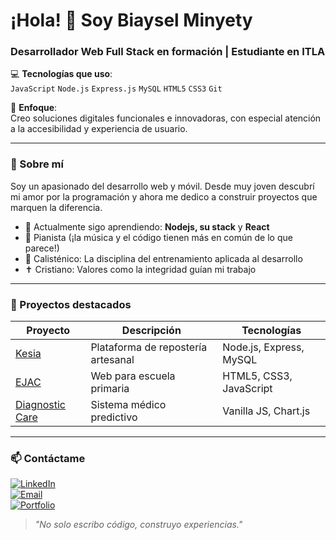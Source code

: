 # ¡Hola! 👋 Soy Biaysel Minyety

### Desarrollador Web Full Stack en formación | Estudiante en ITLA

💻 **Tecnologías que uso**:  
`JavaScript` `Node.js` `Express.js` `MySQL` `HTML5` `CSS3` `Git`  

🎯 **Enfoque**:  
Creo soluciones digitales funcionales e innovadoras, con especial atención a la accesibilidad y experiencia de usuario.  

---

### 🚀 Sobre mí  
Soy un apasionado del desarrollo web y móvil. Desde muy joven descubrí mi amor por la programación y ahora me dedico a construir proyectos que marquen la diferencia.  

- 🌱 Actualmente sigo aprendiendo: **Nodejs, su stack** y **React**  
- 🎹 Pianista (¡la música y el código tienen más en común de lo que parece!)  
- 💪 Calisténico: La disciplina del entrenamiento aplicada al desarrollo  
- ✝️ Cristiano: Valores como la integridad guían mi trabajo  

---

### 📌 Proyectos destacados  
| Proyecto | Descripción | Tecnologías |  
|----------|-------------|-------------|  
| [Kesia](https://kesia-production.up.railway.app/) | Plataforma de repostería artesanal | Node.js, Express, MySQL |  
| [EJAC](https://biaysel-mm.github.io/ejac/) | Web para escuela primaria | HTML5, CSS3, JavaScript |  
| [Diagnostic Care](https://biaysel-mm.github.io/Diagnostic-Care/) | Sistema médico predictivo | Vanilla JS, Chart.js |  

---

### 📫 Contáctame  
[![LinkedIn](https://img.shields.io/badge/LinkedIn-Biaysel_Minyety-blue?style=flat&logo=linkedin)](https://www.linkedin.com/in/biaysel-minyety-21217a279/)  
[![Email](https://img.shields.io/badge/Email-biayselminyety001@gmail.com-red?style=flat&logo=gmail)](mailto:biayselminyety001@gmail.com)  
[![Portfolio](https://img.shields.io/badge/🌐_Portafolio-Explora_mis_proyectos-green?style=flat)](https://biaysel-mm.github.io/portafolio/)  

> *"No solo escribo código, construyo experiencias."*  
